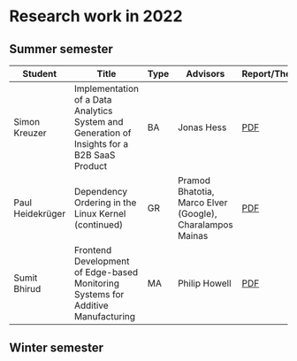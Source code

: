 # Research work in 2022

## Summer semester

| Student       | Title                                                        | Type | Advisors   | Report/Thesis                                                | Presentation                                                 |
| ------------- | ------------------------------------------------------------ | ---- | ---------- | ------------------------------------------------------------ | ------------------------------------------------------------ |
| Simon Kreuzer | Implementation of a Data Analytics System and Generation of Insights for a B2B SaaS Product | BA   | Jonas Hess | [PDF](summer/docs/bsc_kreuzer_implementation_of_a_data_analytics_system_and_generation_of_insights_for_a_b2b_saas_product.pdf) | [PDF](summer/talks/bsc_kreuzer_implementation_of_a_data_analytics_system_and_generation_of_insights_for_a_b2b_saas_product.pdf) |
| Paul Heidekrüger | Dependency Ordering in the Linux Kernel (continued) | GR | Pramod Bhatotia, Marco Elver (Google), Charalampos Mainas | [PDF](summer/docs/gr_heidekrueger_do_it_lk.pdf) | |
| Sumit Bhirud | Frontend Development of Edge-based Monitoring Systems for Additive Manufacturing | MA   | Philip Howell | [PDF](summer/docs/msc_bhirud_frontend_development_of_edge_based_monitoring_systems_for_additive_manufacturing.pdf) | [PDF](summer/talks/msc_bhirud_frontend_development_of_edge_based_monitoring_systems_for_additive_manufacturing.pdf) |

## Winter semester

